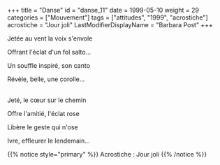 +++
title = "Danse"
id = "danse_11"
date = 1999-05-10
weight = 29
categories = ["Mouvement"]
tags = ["attitudes", "1999", "acrostiche"]
acrostiche = "Jour joli"
LastModifierDisplayName = "Barbara Post"
+++

Jetée au vent la voix s'envole

Offrant l'éclat d'un fol salto...

Un souffle inspiré, son canto

Révèle, belle, une corolle...

 \
Jeté, le cœur sur le chemin

Offre l'amitié, l'éclat rose

Libère le geste qui n'ose

Ivre, effleurer le lendemain...

{{% notice style="primary" %}}
Acrostiche : Jour joli
{{% /notice %}}
